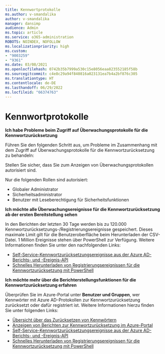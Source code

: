 ```yaml
---
title: Kennwortprotokolle
ms.author: v-smandalika
author: v-smandalika
manager: dansimp
audience: Admin
ms.topic: article
ms.service: o365-administration
ROBOTS: NOINDEX, NOFOLLOW
ms.localizationpriority: high
ms.custom:
- "9003259"
- "9361"
ms.date: 03/08/2021
ms.openlocfilehash: 0742b35b7999a530c15e8056eaa823552185f58b
ms.sourcegitcommit: c4e8c29a94f840816a023131ea7b4a2bf876c305
ms.translationtype: HT
ms.contentlocale: de-DE
ms.lasthandoff: 06/29/2022
ms.locfileid: "66374763"
---
```

# <a name="password-logs"></a>Kennwortprotokolle

**Ich habe Probleme beim Zugriff auf Überwachungsprotokolle für die Kennwortzurücksetzung**

Führen Sie den folgenden Schritt aus, um Probleme im Zusammenhang mit dem Zugriff auf Überwachungsprotokolle für die Kennwortzurücksetzung zu behandeln:

Stellen Sie sicher, dass Sie zum Anzeigen von Überwachungsprotokollen autorisiert sind. 

Nur die folgenden Rollen sind autorisiert:
 - Globaler Administrator
 - Sicherheitsadministrator
 - Benutzer mit Leseberechtigung für Sicherheitsfunktionen

**Ich möchte alle Überwachungsereignisse für die Kennwortzurücksetzung ab der ersten Bereitstellung sehen**

In den Berichten der letzten 30 Tage werden bis zu 120.000 Kennwortzurücksetzungs-/Registrierungsereignisse gespeichert. Dieses maximale Limit gilt für die Benutzeroberfläche beim Herunterladen der CSV-Datei. 1 Million Ereignisse stehen über PowerShell zur Verfügung.
Weitere Informationen finden Sie unter den nachfolgenden Links:

- [Self-Service-Kennwortzurücksetzungsereignisse aus der Azure AD-Berichts- und -Ereignis-API](https://docs.microsoft.com/azure/active-directory/authentication/howto-sspr-reporting)
- [Schnelles Herunterladen von Registrierungsereignissen für die Kennwortzurücksetzung mit PowerShell](https://docs.microsoft.com/azure/active-directory/authentication/howto-sspr-reporting)

**Ich möchte mehr über die Berichterstellungsfunktionen für die Kennwortzurücksetzung erfahren**

Überprüfen Sie im Azure-Portal unter **Benutzer und Gruppen**, wer Kennwörter mit Azure AD-Protokollen zur Kennwortzurücksetzung zurücksetzt oder dafür registriert ist. Weitere Informationen hierzu finden Sie unter folgenden Links:

- [Übersicht über das Zurücksetzen von Kennwörtern](https://docs.microsoft.com/azure/active-directory/authentication/howto-sspr-reporting)
- [Anzeigen von Berichten zur Kennwortzurücksetzung im Azure-Portal](https://docs.microsoft.com/azure/active-directory/authentication/howto-sspr-reporting)
- [Self-Service-Kennwortzurücksetzungsereignisse aus der Azure AD-Berichts- und -Ereignis-API](https://docs.microsoft.com/azure/active-directory/authentication/howto-sspr-reporting)
- [Schnelles Herunterladen von Registrierungsereignissen für die Kennwortzurücksetzung mit PowerShell](https://docs.microsoft.com/azure/active-directory/authentication/howto-sspr-reporting)


